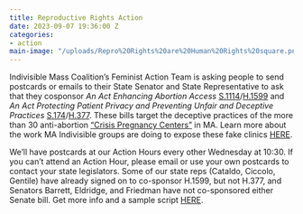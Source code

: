 ```yaml
---
title: Reproductive Rights Action
date: 2023-09-07 19:36:00 Z
categories:
- action
main-image: "/uploads/Repro%20Rights%20are%20Human%20Rights%20square.png"
---
```


Indivisible Mass Coalition’s Feminist Action Team is asking people to send postcards or emails to their State Senator and State Representative to ask that they cosponsor *An Act Enhancing Abortion Access* [S.1114](https://malegislature.gov/Bills/193/SD1854)/[H.1599](https://malegislature.gov/Bills/193/H1599) and *An Act Protecting Patient Privacy and Preventing Unfair and Deceptive Practices* [S.174](https://malegislature.gov/Bills/193/S174)/[H.377](https://malegislature.gov/Bills/193/H377). These bills target the deceptive practices of the more than 30 anti-abortion [“Crisis Pregnancy Centers”](https://msmagazine.com/2023/08/08/fake-abortion-clinics-crisis-pregnancy-centers/) in MA. Learn more about the work MA Indivisible groups are doing to expose these fake clinics [HERE](https://indivisible-ma.org/mass-indivisiblog/).

We’ll have postcards at our Action Hours every other Wednesday at 10:30. If you can’t attend an Action Hour, please email or use your own postcards to contact your state legislators. Some of our state reps (Cataldo, Ciccolo, Gentile) have already signed on to co-sponsor H.1599, but not H.377, and Senators Barrett, Eldridge, and Friedman have not co-sponsored either Senate bill. Get more info and a sample script [HERE](https://docs.google.com/document/d/1rUPSQ5I9AS-Umcg5P3N-EcUxoCCK2JeIFlNhJJ4dx6w/edit?usp=sharing).
